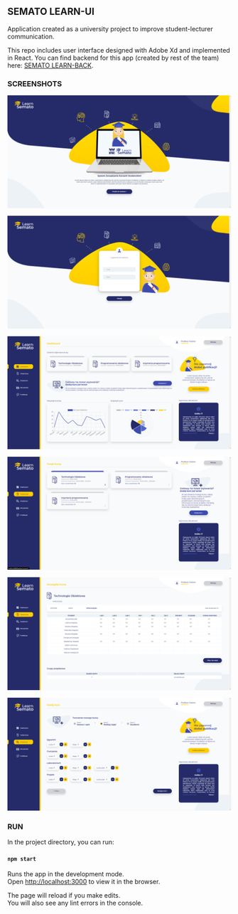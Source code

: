 ## SEMATO LEARN-UI 

Application created as a university project to improve student-lecturer communication.

This repo includes user interface designed with Adobe Xd and implemented in React.
You can find backend for this app (created by rest of the team) here: [SEMATO LEARN-BACK](https://github.com/semato-project/learn-back).

### SCREENSHOTS

![home](src/assets/gh-screenshots/home.jpg)

![auth](src/assets/gh-screenshots/auth.jpg)

![dashboard](src/assets/gh-screenshots/dashboard.jpg)

![courses](src/assets/gh-screenshots/courses.jpg)

![course_details](src/assets/gh-screenshots/course_details.jpg)

![add_course](src/assets/gh-screenshots/add_course.jpg)

### RUN

In the project directory, you can run:

#### `npm start`

Runs the app in the development mode.<br />
Open [http://localhost:3000](http://localhost:3000) to view it in the browser.

The page will reload if you make edits.<br />
You will also see any lint errors in the console.

